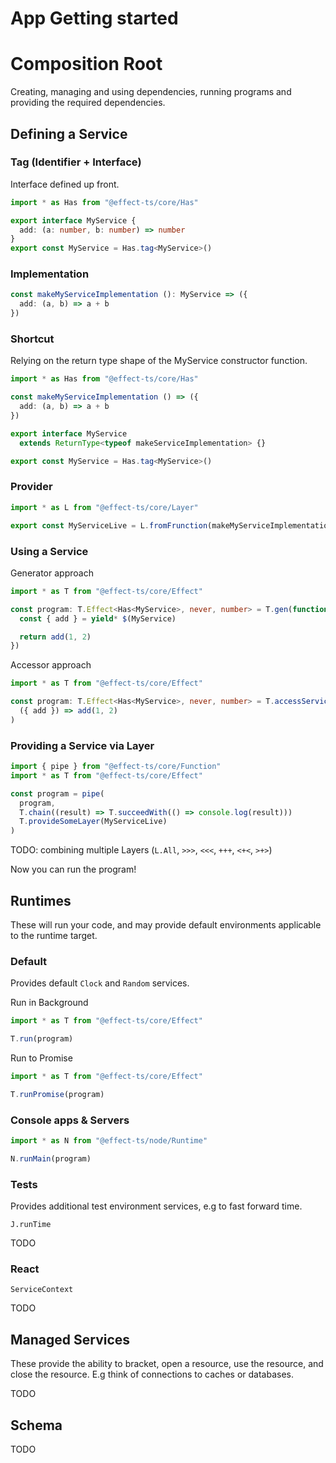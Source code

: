 # App Getting started

# Composition Root

Creating, managing and using dependencies, running programs and providing the required dependencies.

## Defining a Service

### Tag (Identifier + Interface)

Interface defined up front.

```ts
import * as Has from "@effect-ts/core/Has"

export interface MyService {
  add: (a: number, b: number) => number
}
export const MyService = Has.tag<MyService>()
```

### Implementation

```ts
const makeMyServiceImplementation (): MyService => ({
  add: (a, b) => a + b
})
```

### Shortcut

Relying on the return type shape of the MyService constructor function.

```ts
import * as Has from "@effect-ts/core/Has"

const makeMyServiceImplementation () => ({
  add: (a, b) => a + b
})

export interface MyService
  extends ReturnType<typeof makeServiceImplementation> {}

export const MyService = Has.tag<MyService>()
```

### Provider

```ts
import * as L from "@effect-ts/core/Layer"

export const MyServiceLive = L.fromFrunction(makeMyServiceImplementation)
```

### Using a Service

Generator approach

```ts
import * as T from "@effect-ts/core/Effect"

const program: T.Effect<Has<MyService>, never, number> = T.gen(function* ($) {
  const { add } = yield* $(MyService)

  return add(1, 2)
})
```

Accessor approach
```ts
import * as T from "@effect-ts/core/Effect"

const program: T.Effect<Has<MyService>, never, number> = T.accessService(MyService)(
  ({ add }) => add(1, 2)
)
```

### Providing a Service via Layer

```ts
import { pipe } from "@effect-ts/core/Function"
import * as T from "@effect-ts/core/Effect"

const program = pipe(
  program,
  T.chain((result) => T.succeedWith(() => console.log(result)))
  T.provideSomeLayer(MyServiceLive)
)
```

TODO: combining multiple Layers (`L.All`, `>>>`, `<<<`, `+++`, `<+<`, `>+>`)

Now you can run the program!

## Runtimes

These will run your code, and may provide default environments applicable to the runtime target.

### Default

Provides default `Clock` and `Random` services.

Run in Background
```ts
import * as T from "@effect-ts/core/Effect"

T.run(program)
```

Run to Promise
```ts
import * as T from "@effect-ts/core/Effect"

T.runPromise(program)
```

### Console apps & Servers

```ts
import * as N from "@effect-ts/node/Runtime"

N.runMain(program)
```

### Tests

Provides additional test environment services, e.g to fast forward time.

`J.runTime`


TODO


### React

`ServiceContext`

TODO

## Managed Services

These provide the ability to bracket, open a resource, use the resource, and close the resource.
E.g think of connections to caches or databases.

TODO

## Schema

TODO